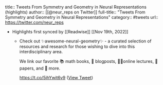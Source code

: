title:: Tweets From Symmetry and Geometry in Neural Representations (highlights)
author:: [[@neur_reps on Twitter]]
full-title:: "Tweets From Symmetry and Geometry in Neural Representations"
category:: #tweets
url:: https://twitter.com/neur_reps

- Highlights first synced by [[Readwise]] [[Nov 19th, 2022]]
	- Check out ✨awesome-neural-geometry✨ - a curated selection of resources and research for those wishing to dive into this interdisciplinary area. 
	  
	  We link our favorite 📚 math books, 📜 blogposts, 👩‍🏫online lectures, 📄 papers, and 🧠 more.
	  
	  https://t.co/5ihYwit6v9 ([View Tweet](https://twitter.com/neur_reps/status/1568366935322284032))